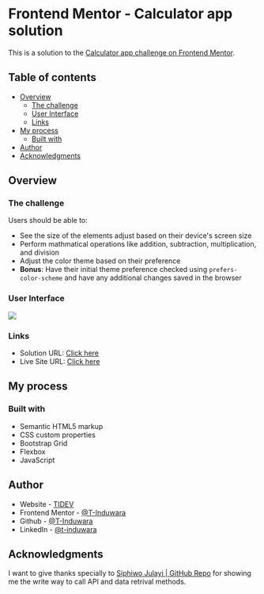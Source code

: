 # Frontend Mentor - Calculator app solution

This is a solution to the [Calculator app challenge on Frontend Mentor](https://www.frontendmentor.io/challenges/calculator-app-9lteq5N29). 

## Table of contents

- [Overview](#overview)
  - [The challenge](#the-challenge)
  - [User Interface](#user-interface)
  - [Links](#links)
- [My process](#my-process)
  - [Built with](#built-with)
- [Author](#author)
- [Acknowledgments](#acknowledgments)


## Overview

### The challenge

Users should be able to:

- See the size of the elements adjust based on their device's screen size
- Perform mathmatical operations like addition, subtraction, multiplication, and division
- Adjust the color theme based on their preference
- **Bonus**: Have their initial theme preference checked using `prefers-color-scheme` and have any additional changes saved in the browser

### User Interface

![](https://i.ibb.co/q5BcpJP/calculator-app-desktop-ui-min.png)

### Links

- Solution URL: [Click here](https://www.frontendmentor.io/solutions/calculator-app-fifcuafWm4)
- Live Site URL: [Click here](https://calculator-app-mu-ten.vercel.app/)

## My process

### Built with

- Semantic HTML5 markup
- CSS custom properties
- Bootstrap Grid
- Flexbox
- JavaScript

## Author

- Website - [TIDEV](https://www.tidev.one)
- Frontend Mentor - [@T-Induwara](https://www.frontendmentor.io/profile/T-Induwara)
- Github - [@T-Induwara](https://github.com/T-Induwara)
- LinkedIn - [@t-induwara](https://www.linkedin.com/in/t-induwara/)

## Acknowledgments

I want to give thanks specially to [Siphiwo Julayi | GitHub Repo](https://github.com/Siphiwo/ip-address-tracker-tutorial) for showing me the write way to call API and data retrival methods.
